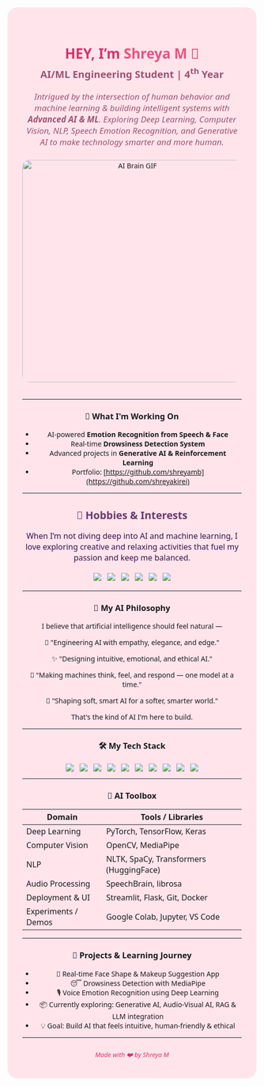 <!--
🌸 Shreya M | AI/ML Engineering Student | Final Year(7th SEM)
-->

<div align="center" style="background:#ffe4ec; padding: 35px 30px; border-radius: 20px; max-width: 720px; margin: auto; font-family: 'Segoe UI', Tahoma, Geneva, Verdana, sans-serif;">

<h1 style="color:#d6336c; margin-bottom: 0;">HEY, I’m <span style="color:#e75480;">Shreya M</span> 🌸</h1>
<p style="color:#9c5271; font-size: 20px; margin-top: 5px; font-weight: 600;">AI/ML Engineering Student | 4<sup>th</sup> Year</p>

<p style="color:#9c5271; font-size: 17px; max-width: 600px; margin: 15px auto 25px auto; font-style: italic;">
Intrigued by the intersection of human behavior and machine learning & building intelligent systems with <strong>Advanced AI & ML</strong>. Exploring Deep Learning, Computer Vision, NLP, Speech Emotion Recognition, and Generative AI to make technology smarter and more human.
</p>


<img src="https://media1.tenor.com/m/xei0iF6HWToAAAAC/pjsk-pjsk-anime.gif" width="450" alt="AI Brain GIF" style="border-radius:15px; margin-bottom: 20px;" />

---

### 🎯 What I'm Working On
- AI-powered **Emotion Recognition from Speech & Face**
- Real-time **Drowsiness Detection System**
- Advanced projects in **Generative AI & Reinforcement Learning**
- Portfolio: [https://github.com/shreyamb](https://github.com/shreyakirei)


---

<div style="max-width: 650px; margin: 20px auto; font-family: 'Segoe UI', Tahoma, Geneva, Verdana, sans-serif; color: #38104A;">

  <h2 style="text-align:center; color:#6B3B6B;">🎨 Hobbies & Interests</h2>
  
  <p style="text-align:center; font-size: 16px; max-width: 600px; margin: 0 auto 20px auto;">
    When I’m not diving deep into AI and machine learning, I love exploring creative and relaxing activities that fuel my passion and keep me balanced.
  </p>

  <div style="display:flex; justify-content:center; flex-wrap: wrap; gap: 12px;">
    <img src="https://img.shields.io/badge/Baking-F3D6F5?style=for-the-badge&logo=bookstack&logoColor=38104A" />
    <img src="https://img.shields.io/badge/Painting-F9E0F7?style=for-the-badge&logo=paintbrush&logoColor=38104A" />
    <img src="https://img.shields.io/badge/Music-F7D6E9?style=for-the-badge&logo=music&logoColor=38104A" />
    <img src="https://img.shields.io/badge/Pilates-FBE9F9?style=for-the-badge&logo=airplane&logoColor=38104A" />
    <img src="https://img.shields.io/badge/Yoga-EAD6F3?style=for-the-badge&logo=yoga&logoColor=38104A" />
    <img src="https://img.shields.io/badge/Gaming-F4B6D9?style=for-the-badge&logo=camera&logoColor=38104A" />
  </div>
  
</div>


---

### 🌷 My AI Philosophy

I believe that artificial intelligence should feel natural —  


🎀 "Engineering AI with empathy, elegance, and edge."

✨ "Designing intuitive, emotional, and ethical AI."

🧠 "Making machines think, feel, and respond — one model at a time."

🌸 "Shaping soft, smart AI for a softer, smarter world."



That's the kind of AI I'm here to build.

---

### 🛠️ My Tech Stack

<div style="display:flex; justify-content:center; flex-wrap: wrap; gap: 12px; margin-top: 20px;">
  <img src="https://img.shields.io/badge/Python-F3D6F5?style=for-the-badge&logo=python&logoColor=38104A" />
  <img src="https://img.shields.io/badge/TensorFlow-F9E0F7?style=for-the-badge&logo=tensorflow&logoColor=38104A" />
  <img src="https://img.shields.io/badge/PyTorch-F7D6E9?style=for-the-badge&logo=pytorch&logoColor=38104A" />
  <img src="https://img.shields.io/badge/OpenCV-E7D9F8?style=for-the-badge&logo=opencv&logoColor=38104A" />
  <img src="https://img.shields.io/badge/Scikit--Learn-FBE9F9?style=for-the-badge&logo=scikit-learn&logoColor=38104A" />
  <img src="https://img.shields.io/badge/SpeechBrain-EAD6F3?style=for-the-badge&logoColor=38104A" />
  <img src="https://img.shields.io/badge/Keras-F4B6D9?style=for-the-badge&logo=keras&logoColor=38104A" />
  <img src="https://img.shields.io/badge/Git-F9D3F1?style=for-the-badge&logo=git&logoColor=38104A" />
  <img src="https://img.shields.io/badge/Docker-D9C4F9?style=for-the-badge&logo=docker&logoColor=38104A" />
  <img src="https://img.shields.io/badge/Streamlit-F7D6E9?style=for-the-badge&logo=streamlit&logoColor=38104A" />
</div>


---
### 🧰 AI Toolbox

| Domain               | Tools / Libraries                      |
|----------------------|----------------------------------------|
| Deep Learning        | PyTorch, TensorFlow, Keras             |
| Computer Vision      | OpenCV, MediaPipe                      |
| NLP                  | NLTK, SpaCy, Transformers (HuggingFace)|
| Audio Processing     | SpeechBrain, librosa                   |
| Deployment & UI      | Streamlit, Flask, Git, Docker          |
| Experiments / Demos  | Google Colab, Jupyter, VS Code         |

---

### 🧠 Projects & Learning Journey

- 💄 Real-time Face Shape & Makeup Suggestion App  
- 😴 Drowsiness Detection with MediaPipe  
- 🎙️ Voice Emotion Recognition using Deep Learning  
- 📦 Currently exploring: Generative AI, Audio-Visual AI, RAG & LLM integration  
- 💡 Goal: Build AI that feels intuitive, human-friendly & ethical
  
---

<div align="center" style="font-size: 13px; color: #d6336c; margin-top: 25px; font-style: italic;">
  Made with ❤️ by Shreya M
</div>

</div>

